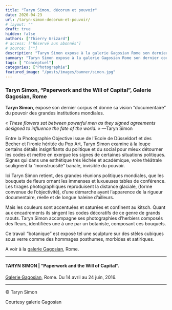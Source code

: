 ```yaml
---
title: "Taryn Simon, décorum et pouvoir"
date: 2020-04-23
url: /taryn-simon-decorum-et-pouvoir/
# layout: ""
draft: true
hidden: false
authors: ["Thierry Grizard"]
# access: ["Réservé aux abonnés"]
# source: [""]
description: "Taryn Simon expose à la galerie Gagosian Rome son dernier corpus et donne sa vision “documentaire” du pouvoir des grandes institutions mondiales"
summary: "Taryn Simon expose à la galerie Gagosian Rome son dernier corpus et donne sa vision “documentaire” du pouvoir des grandes institutions mondiales"
tags: [ "Conceptuel"]
categories: ["Photographie"]
featured_image: "/posts/images/banner/simon.jpg"
---
```

### Taryn Simon, “Paperwork and the Will of Capital”, Galerie Gagosian, Rome

**Taryn Simon**, expose son dernier corpus et donne sa vision “documentaire” du pouvoir des grandes institutions mondiales.

*« These flowers sat between powerful men as they signed agreements designed to influence the fate of the world. »* —Taryn Simon

Entre la Photographie Objective issue de l’Ecole de Düsseldorf et des Becher et l’ironie héritée du Pop Art, Taryn Simon examine à la loupe certains détails insignifiants du politique et du social pour mieux détourner les codes et mettre en exergue les signes de certaines situations politiques. Signes qui dans une esthétique très léchée et académique, voire théâtrale soulignent la “monstruosité” banale, invisible du pouvoir.

Ici Taryn Simon retient, des grandes réunions politiques mondiales, que les bouquets de fleurs ornant les immenses et luxueuses tables de conférence. Les tirages photographiques reproduisent la distance glaciale, (forme convenue de l’objectivité), d’une démarche ayant l’apparence de la rigueur documentaire, réelle et de longue haleine d’ailleurs.

Mais les couleurs sont accentuées et saturées et confinent au kitsch. Quant aux encadrements ils singent les codes décoratifs de ce genre de grands raouts. Taryn Simon accompagne ses photographies d’herbiers composés des fleurs, identifiées une à une par un botaniste, composant ces bouquets.

Ce travail “botanique” est exposé tel une sculpture sur des stèles cubiques sous verre comme des hommages posthumes, morbides et satiriques.

A voir à la [galerie Gagosian](http://www.gagosian.com/exhibitions/taryn-simon--april-14-2016?ref=artefields.net), Rome.

---

#### TARYN SIMON | “Paperwork and the Will of Capital”.

[Galerie Gagosian](http://www.gagosian.com/?ref=artefields.net), Rome. Du 14 avril au 24 juin, 2016.

---

© Taryn Simon

Courtesy galerie Gagosian
